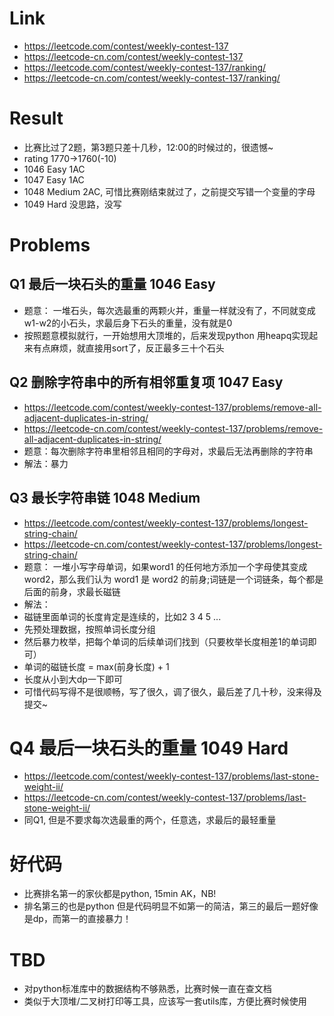 # Link
- https://leetcode.com/contest/weekly-contest-137
- https://leetcode-cn.com/contest/weekly-contest-137
- https://leetcode.com/contest/weekly-contest-137/ranking/
- https://leetcode-cn.com/contest/weekly-contest-137/ranking/

# Result
- 比赛比过了2题，第3题只差十几秒，12:00的时候过的，很遗憾~
- rating 1770->1760(-10)
- 1046 Easy 1AC
- 1047 Easy 1AC
- 1048 Medium 2AC, 可惜比赛刚结束就过了，之前提交写错一个变量的字母
- 1049 Hard 没思路，没写

# Problems
## Q1 最后一块石头的重量 1046 Easy
- 题意： 一堆石头，每次选最重的两颗火并，重量一样就没有了，不同就变成w1-w2的小石头，求最后身下石头的重量，没有就是0
- 按照题意模拟就行，一开始想用大顶堆的，后来发现python 用heapq实现起来有点麻烦，就直接用sort了，反正最多三十个石头

## Q2 删除字符串中的所有相邻重复项 1047 Easy
- https://leetcode.com/contest/weekly-contest-137/problems/remove-all-adjacent-duplicates-in-string/
- https://leetcode-cn.com/contest/weekly-contest-137/problems/remove-all-adjacent-duplicates-in-string/
- 题意：每次删除字符串里相邻且相同的字母对，求最后无法再删除的字符串
- 解法：暴力

## Q3 最长字符串链 1048 Medium
- https://leetcode.com/contest/weekly-contest-137/problems/longest-string-chain/
- https://leetcode-cn.com/contest/weekly-contest-137/problems/longest-string-chain/
- 题意： 一堆小写字母单词，如果word1 的任何地方添加一个字母使其变成 word2，那么我们认为 word1 是 word2 的前身;词链是一个词链条，每个都是后面的前身，求最长磁链
- 解法：
- 磁链里面单词的长度肯定是连续的，比如2 3 4 5 ...
- 先预处理数据，按照单词长度分组
- 然后暴力枚举，把每个单词的后续单词们找到（只要枚举长度相差1的单词即可）
- 单词的磁链长度 = max(前身长度) + 1
- 长度从小到大dp一下即可
- 可惜代码写得不是很顺畅，写了很久，调了很久，最后差了几十秒，没来得及提交~

# Q4 最后一块石头的重量 1049 Hard
- https://leetcode.com/contest/weekly-contest-137/problems/last-stone-weight-ii/
- https://leetcode-cn.com/contest/weekly-contest-137/problems/last-stone-weight-ii/
- 同Q1, 但是不要求每次选最重的两个，任意选，求最后的最轻重量

# 好代码
- 比赛排名第一的家伙都是python, 15min AK，NB!
- 排名第三的也是python 但是代码明显不如第一的简洁，第三的最后一题好像是dp，而第一的直接暴力！

# TBD
- 对python标准库中的数据结构不够熟悉，比赛时候一直在查文档
- 类似于大顶堆/二叉树打印等工具，应该写一套utils库，方便比赛时候使用